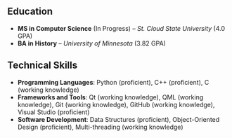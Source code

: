 
## **Education**
- **MS in Computer Science** (In Progress) – *St. Cloud State University* (4.0 GPA)  
- **BA in History** – *University of Minnesota* (3.82 GPA)  

## **Technical Skills**
- **Programming Languages**: Python (proficient), C++ (proficient), C (working knowledge)  
- **Frameworks and Tools**: Qt (working knowledge), QML (working knowledge), Git (working knowledge), GitHub (working knowledge), Visual Studio (proficient)  
- **Software Development**: Data Structures (proficient), Object-Oriented Design (proficient), Multi-threading (working knowledge)  
